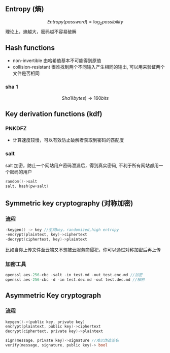 
## Entropy (熵)


$$
Entropy(password)=\log_{2}{possibility}
$$
理论上，熵越大，密码越不容易破解



## Hash functions


- non-invertible
	由哈希值基本不可能得到原值
- collision-resistant
	很难找到两个不同输入产生相同的输出, 可以用来验证两个文件是否相同
 
### sha 1


$$
Sha1(bytes)\rightarrow160bits
$$

## Key derivation functions (kdf)



### PNKDFZ
- 计算速度较慢，可以有效防止破解者获取到密码的匹配度

### salt
salt 加密，防止一个网站用户密码泄漏后，得到真实密码, 不利于所有网站都用一个密码的用户

```c
random()->salt
salt, hash(pw+salt)
```


## Symmetric key cryptography (对称加密)


### 流程
```c
-keygen() -> key //生成key，randomized,high entropy
-encrypt(plaintext, key)->ciphertext
-decrypt(ciphertext, key)->plaintext

```


比如当你上传文件至云端又不想被云服务商侵犯，你可以通过对称加密后再上传


### 加密工具

```c
openssl aes-256-cbc -salt -in test.md -out test.enc.md //加密
openssl aes-256-cbc -d -in test.dec.md -out test.dec.md //解密

```



## Asymmetric Key cryptograph


### 流程

```c
keygen()->(public key, private key)
encrypt(plaintext, public key)->ciphertext
decrypt(ciphertext, private key)->plaintext

sign(message, private key)->signature //难以伪造签名
verify(message, signature, public key)-> bool

```